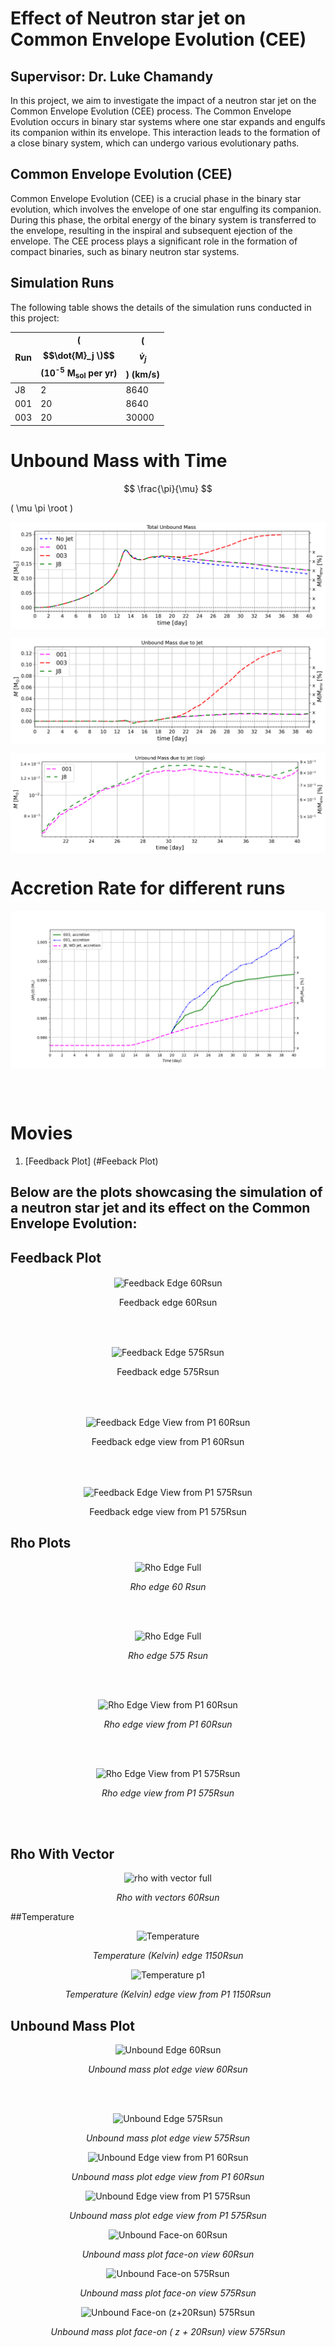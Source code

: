 <script type="text/javascript" async
  src="https://cdnjs.cloudflare.com/ajax/libs/mathjax/2.7.7/MathJax.js?config=TeX-MML-AM_CHTML">
</script>



# Effect of Neutron star jet on Common Envelope Evolution (CEE)
## Supervisor: Dr. Luke Chamandy

In this project, we aim to investigate the impact of a neutron star jet on the Common Envelope Evolution (CEE) process. The Common Envelope Evolution occurs in binary star systems where one star expands and engulfs its companion within its envelope. This interaction leads to the formation of a close binary system, which can undergo various evolutionary paths.

## Common Envelope Evolution (CEE)

Common Envelope Evolution (CEE) is a crucial phase in the binary star evolution, which involves the envelope of one star engulfing its companion. During this phase, the orbital energy of the binary system is transferred to the envelope, resulting in the inspiral and subsequent ejection of the envelope. The CEE process plays a significant role in the formation of compact binaries, such as binary neutron star systems.

## Simulation Runs

The following table shows the details of the simulation runs conducted in this project:

| Run | \( $$\dot{M}_j \)$$ (10<sup>-5</sup> M<sub>sol</sub> per yr) | \( $$\dot{v}_j$$ \) (km/s) |
| --- | ------------------------------------------------------- | --------------- |
| J8  | 2                                                   | 8640            |
| 001 | 20                                                  | 8640            |
| 003 | 20                                                  | 30000           |



# Unbound Mass with Time
$$
\frac{\pi}{\mu}
$$

\( \mu \pi \root \)

<p align="center">
<img src="/Plots/Total Unbound Mass.png" alt="Total Unbound Mass" align="center">
<p>

<p align="center">
<img src="/Plots/Total Unbound Mass due to jet only.png" alt="Total Unbound Mass jet only" align="center">
<p>

<p align="center">
<img src="/Plots/Unbound Mass due to jet in log (difference).png" alt="Difference in run 001 and J8" align="center">
<p>

# Accretion Rate for different runs
<p align="center">
<img src="/Plots/Accretion rate_2023-08-28 .png" alt="Accretion rate for different runs" align="center">
<p>


<br><br>
# Movies
1. [Feedback Plot] (#Feeback Plot)


## Below are the plots showcasing the simulation of a neutron star jet and its effect on the Common Envelope Evolution:



## Feedback Plot

<p align="center">
<img src="/Plots/Feedback%20Plots/Feedback_edge_60Rsun.gif" alt="Feedback Edge 60Rsun" align="center">
<p>
<p align="center">Feedback edge 60Rsun</p>

<br> <br>

<p align="center">
<img src="/Plots/Feedback%20Plots/Feedback_edge_575Rsun.gif" alt="Feedback Edge 575Rsun" align="center">
<p>
<p align="center">Feedback edge 575Rsun</p>

<br><br>

<p align="center">
<img src="/Plots/Feedback%20Plots/Feedback_edge_P1_60Rsun.gif" alt="Feedback Edge View from P1 60Rsun" align="center">
<p>
<p align="center">Feedback edge view from P1 60Rsun</p>

<br><br>

<p align="center">
<img src="/Plots/Feedback%20Plots/Feedback_edge_P1_575Rsun.gif" alt="Feedback Edge View from P1 575Rsun" align="center">
<p>
<p align="center">Feedback edge view from P1 575Rsun</p>



## Rho Plots


<p align="center">
  <img src="/Plots/Rho/rho_edge_60Rsun.gif" alt="Rho Edge Full">
</p>
<p align="center"><em>Rho edge 60 Rsun </em></p>

<br><br>

<p align="center">
  <img src="/Plots/Rho/rho_edge_575Rsun.gif" alt="Rho Edge Full">
</p>
<p align="center"><em>Rho edge 575 Rsun</em></p>

<br><br>

<p align="center">
  <img src="/Plots/Rho/rho_edge_P1_60Rsun.gif" alt="Rho Edge View from P1 60Rsun">
</p>
<p align="center"><em>Rho edge view from P1 60Rsun</em></p>

<br><br>

<p align="center">
  <img src="/Plots/Rho/rho_edge_P1_575Rsun.gif" alt="Rho Edge View from P1 575Rsun">
</p>
<p align="center"><em>Rho edge view from P1 575Rsun</em></p>

<br><br>

## Rho With Vector

<p align="center">
  <img src="/Plots/Other_Plots/rho_with_vectors_edge_P1_60Rsun.gif" alt="rho with vector full">
</p>
<p align="center"><em>Rho with vectors 60Rsun </em></p>

##Temperature

<p align="center">
  <img src="/Plots/Other_Plots/temperature_edge_1150.gif" alt="Temperature">
</p>
<p align="center"><em>Temperature (Kelvin) edge 1150Rsun  </em></p>

<p align="center">
  <img src="/Plots/Other_Plots/temperature_edge_p1_575.gif" alt="Temperature p1">
</p>
<p align="center"><em>Temperature (Kelvin) edge view from P1 1150Rsun  </em></p>


## Unbound Mass Plot

<p align="center">
  <img src="/Plots/Unbound/Unbound_mass_Edge_60.gif" alt="Unbound Edge 60Rsun">
</p>
<p align="center"><em>Unbound mass plot edge view 60Rsun </em></p>

<br><br>

<p align="center">
  <img src="/Plots/Unbound/Unbound_mass_Edge_575.gif" alt="Unbound Edge 575Rsun">
</p>
<p align="center"><em>Unbound mass plot edge view 575Rsun </em></p>

<p align="center">
  <img src="/Plots/Unbound/Unbound_mass_Edge_P1_60.gif" alt="Unbound Edge view from P1 60Rsun">
</p>
<p align="center"><em>Unbound mass plot edge view from P1 60Rsun </em></p>

<p align="center">
  <img src="/Plots/Unbound/Unbound_mass_Edge_P1_575.gif" alt="Unbound Edge view from P1 575Rsun">
</p>
<p align="center"><em>Unbound mass plot edge view from P1 575Rsun </em></p>


<p align="center">
  <img src="/Plots/Unbound/Unbound_mass_Face_60.gif" alt="Unbound Face-on 60Rsun">
</p>
<p align="center"><em>Unbound mass plot face-on view 60Rsun </em></p>


<p align="center">
  <img src="/Plots/Unbound/Unbound_mass_Face_575.gif" alt="Unbound Face-on 575Rsun">
</p>
<p align="center"><em>Unbound mass plot face-on view 575Rsun </em></p>


<p align="center">
  <img src="/Plots/Unbound/Unbound_face_z_20Rsun.gif" alt="Unbound Face-on (z+20Rsun) 575Rsun">
</p>
<p align="center"><em>Unbound mass plot face-on ( z + 20Rsun) view 575Rsun </em></p>
